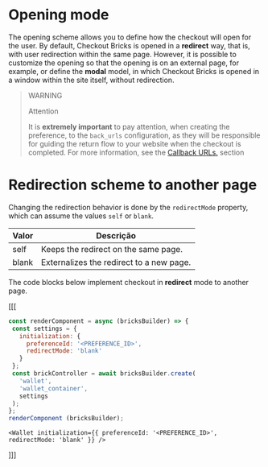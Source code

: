 # Opening mode 

The opening scheme allows you to define how the checkout will open for the user. By default, Checkout Bricks is opened in a **redirect** way, that is, with user redirection within the same page. However, it is possible to customize the opening so that the opening is on an external page, for example, or define the **modal** model, in which Checkout Bricks is opened in a window within the site itself, without redirection.

> WARNING
> 
> Attention
>
> It is **extremely important** to pay attention, when creating the preference, to the `back_urls` configuration, as they will be responsible for guiding the return flow to your website when the checkout is completed. For more information, see the [Callback URLs.](/developers/en/docs/checkout-bricks/wallet-brick/advanced-features/preferences#bookmark_redirigir_al_comprador_a_tu_sitio_web) section

# Redirection scheme to another page

Changing the redirection behavior is done by the `redirectMode` property, which can assume the values `self` or `blank`.

| Valor | Descrição | 
|--- |--- | 
| self | Keeps the redirect on the same page. | 
| blank | Externalizes the redirect to a new page. |
The code blocks below implement checkout in **redirect** mode to another page.

[[[
```Javascript
const renderComponent = async (bricksBuilder) => {
 const settings = {
   initialization: {
     preferenceId: '<PREFERENCE_ID>',
     redirectMode: 'blank'
   }
 };
 const brickController = await bricksBuilder.create(
   'wallet',
   'wallet_container',
   settings
 );
};
renderComponent (bricksBuilder);
```
```react-jsx
<Wallet initialization={{ preferenceId: '<PREFERENCE_ID>', redirectMode: 'blank' }} />
```
]]]
